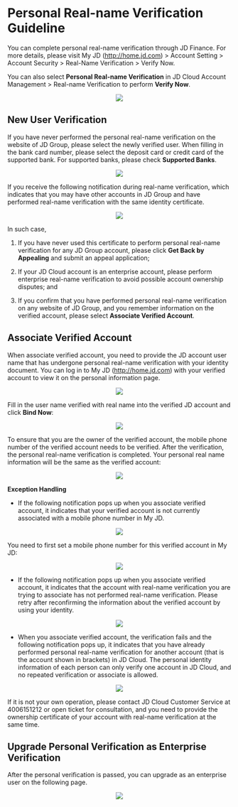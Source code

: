 # Personal Real-name Verification Guideline
You can complete personal real-name verification through JD Finance. For more details, please visit My JD (http://home.jd.com) > Account Setting > Account Security > Real-Name Verification > Verify Now.

You can also select **Personal Real-name Verification** in JD Cloud Account Management > Real-name Verification to perform **Verify Now**.
<div align=center><img src=https://github.com/jdcloudcom/cn/blob/edit/image/User/Real%20name%20verification/%E4%B8%AA%E4%BA%BA%E8%AE%A4%E8%AF%81-%E7%AB%8B%E5%8D%B3%E8%AE%A4%E8%AF%81.png></div>

## New User Verification

If you have never performed the personal real-name verification on the website of JD Group, please select the newly verified user. When filling in the bank card number, please select the deposit card or credit card of the supported bank. For supported banks, please check **Supported Banks**.
<div align=center><img src=https://github.com/jdcloudcom/cn/blob/edit/image/User/Real%20name%20verification/%E4%B8%AA%E4%BA%BA%E8%AE%A4%E8%AF%81-%E6%96%B0%E7%94%A8%E6%88%B7%E8%AE%A4%E8%AF%81.png></div>


If you receive the following notification during real-name verification, which indicates that you may have other accounts in JD Group and have performed real-name verification with the same identity certificate.
<div align=center><img src=https://github.com/jdcloudcom/cn/blob/edit/image/User/Real%20name%20verification/%E4%B8%AA%E4%BA%BA%E8%AE%A4%E8%AF%81-%E5%AE%9E%E5%90%8D%E8%BA%AB%E4%BB%BD%E5%B7%B2%E8%A2%AB%E5%8D%A0%E7%94%A8.png></div>

In such case,

 1. If you have never used this certificate to perform personal real-name verification for any JD Group account, please click **Get Back by Appealing** and submit an appeal application;
    
 2. If your JD Cloud account is an enterprise account, please perform enterprise real-name verification to avoid possible account ownership disputes; and

 3. If you confirm that you have performed personal real-name verification on any website of JD Group, and you remember information on the verified account, please select **Associate Verified Account**.

## Associate Verified Account
When associate verified account, you need to provide the JD account user name that has undergone personal real-name verification with your identity document. You can log in to My JD (http://home.jd.com) with your verified account to view it on the personal information page.
<div align=center><img src=https://github.com/jdcloudcom/cn/blob/edit/image/User/Real%20name%20verification/%E4%B8%AA%E4%BA%BA%E8%AE%A4%E8%AF%81-%E8%AE%A4%E8%AF%81%E8%B4%A6%E5%8F%B7%E7%BB%91%E5%AE%9A1.png></div>


Fill in the user name verified with real name into the verified JD account and click **Bind Now**:
<div align=center><img src=https://github.com/jdcloudcom/cn/blob/edit/image/User/Real%20name%20verification/%E4%B8%AA%E4%BA%BA%E8%AE%A4%E8%AF%81-%E8%AE%A4%E8%AF%81%E8%B4%A6%E5%8F%B7%E7%BB%91%E5%AE%9A2.png></div>

To ensure that you are the owner of the verified account, the mobile phone number of the verified account needs to be verified. After the verification, the personal real-name verification is completed. Your personal real name information will be the same as the verified account:
<div align=center><img src=https://github.com/jdcloudcom/cn/blob/edit/image/User/Real%20name%20verification/%E4%B8%AA%E4%BA%BA%E8%AE%A4%E8%AF%81-%E8%AE%A4%E8%AF%81%E8%B4%A6%E5%8F%B7%E7%BB%91%E5%AE%9A3.png></div>


**Exception Handling**
 - If the following notification pops up when you associate verified account, it indicates that your verified account is not currently associated with a mobile phone number in My JD.
<div align=center><img src=https://github.com/jdcloudcom/cn/blob/edit/image/User/Real%20name%20verification/%E4%B8%AA%E4%BA%BA%E8%AE%A4%E8%AF%81-%E8%AE%A4%E8%AF%81%E8%B4%A6%E5%8F%B7%E7%BB%91%E5%AE%9A-%E5%BC%82%E5%B8%B8%E6%83%85%E5%86%B51.png></div>


You need to first set a mobile phone number for this verified account in My JD:
<div align=center><img src=https://github.com/jdcloudcom/cn/blob/edit/image/User/Real%20name%20verification/%E4%B8%AA%E4%BA%BA%E8%AE%A4%E8%AF%81-%E8%AE%A4%E8%AF%81%E8%B4%A6%E5%8F%B7%E7%BB%91%E5%AE%9A-%E5%BC%82%E5%B8%B8%E6%83%85%E5%86%B52.png></div>


 - If the following notification pops up when you associate verified account, it indicates that the account with real-name verification you are trying to associate has not performed real-name verification. Please retry after reconfirming the information about the verified account by using your identity.
<div align=center><img src=https://github.com/jdcloudcom/cn/blob/edit/image/User/Real%20name%20verification/%E4%B8%AA%E4%BA%BA%E8%AE%A4%E8%AF%81-%E8%AE%A4%E8%AF%81%E8%B4%A6%E5%8F%B7%E7%BB%91%E5%AE%9A-%E5%BC%82%E5%B8%B8%E6%83%85%E5%86%B53.png
></div>


 - When you associate verified account, the verification fails and the following notification pops up, it indicates that you have already performed personal real-name verification for another account (that is the account shown in brackets) in JD Cloud. The personal identity information of each person can only verify one account in JD Cloud, and no repeated verification or associate is allowed.
<div align=center><img src=https://github.com/jdcloudcom/cn/blob/edit/image/User/Real%20name%20verification/%E4%B8%AA%E4%BA%BA%E8%AE%A4%E8%AF%81-%E8%AE%A4%E8%AF%81%E8%B4%A6%E5%8F%B7%E7%BB%91%E5%AE%9A-%E5%BC%82%E5%B8%B8%E6%83%85%E5%86%B54.png
></div>

If it is not your own operation, please contact JD Cloud Customer Service at 4006151212 or open ticket for consultation, and you need to provide the ownership certificate of your account with real-name verification at the same time.

## Upgrade Personal Verification as Enterprise Verification
After the personal verification is passed, you can upgrade as an enterprise user on the following page.
<div align=center><img src=https://github.com/jdcloudcom/cn/blob/edit/image/User/Real%20name%20verification/%E4%B8%AA%E4%BA%BA%E8%AE%A4%E8%AF%81%E5%8D%87%E7%BA%A7%E4%BC%81%E4%B8%9A%E8%AE%A4%E8%AF%81.jpg
></div>

